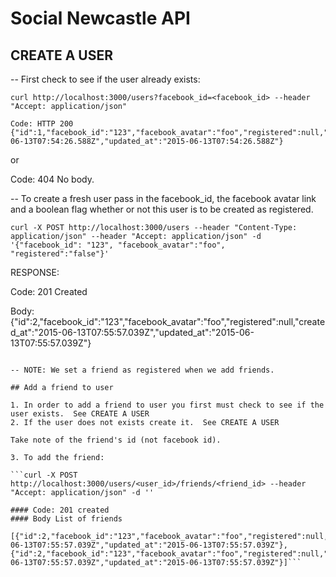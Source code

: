 # Social Newcastle API

## CREATE A USER

-- First check to see if the user already exists:

```
curl http://localhost:3000/users?facebook_id=<facebook_id> --header "Accept: application/json"

Code: HTTP 200
{"id":1,"facebook_id":"123","facebook_avatar":"foo","registered":null,"created_at":"2015-06-13T07:54:26.588Z","updated_at":"2015-06-13T07:54:26.588Z"}
```
or

Code: 404 
No body.

-- To create a fresh user pass in the facebook_id, the facebook avatar link and a boolean flag whether or not this user is to be created as registered.

```curl -X POST http://localhost:3000/users --header "Content-Type: application/json" --header "Accept: application/json" -d '{"facebook_id": "123", "facebook_avatar":"foo", "registered":"false"}'```

RESPONSE:

Code:
201 Created 

Body:
{"id":2,"facebook_id":"123","facebook_avatar":"foo","registered":null,"created_at":"2015-06-13T07:55:57.039Z","updated_at":"2015-06-13T07:55:57.039Z"}
```

-- NOTE: We set a friend as registered when we add friends.

## Add a friend to user

1. In order to add a friend to user you first must check to see if the user exists.  See CREATE A USER
2. If the user does not exists create it.  See CREATE A USER

Take note of the friend's id (not facebook id).

3. To add the friend:

```curl -X POST http://localhost:3000/users/<user_id>/friends/<friend_id> --header "Accept: application/json" -d ''

#### Code: 201 created
#### Body List of friends

[{"id":2,"facebook_id":"123","facebook_avatar":"foo","registered":null,"created_at":"2015-06-13T07:55:57.039Z","updated_at":"2015-06-13T07:55:57.039Z"},{"id":2,"facebook_id":"123","facebook_avatar":"foo","registered":null,"created_at":"2015-06-13T07:55:57.039Z","updated_at":"2015-06-13T07:55:57.039Z"}]```





